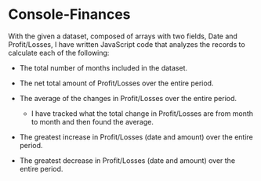 # Console-Finances

With the given a dataset, composed of arrays with two fields, Date and Profit/Losses, I have written JavaScript code that analyzes the records to calculate each of the following:

* The total number of months included in the dataset.

* The net total amount of Profit/Losses over the entire period.

* The average of the changes in Profit/Losses over the entire period.
  * I have tracked what the total change in Profit/Losses are from month to month and then found the average.

* The greatest increase in Profit/Losses (date and amount) over the entire period.

* The greatest decrease in Profit/Losses (date and amount) over the entire period.
